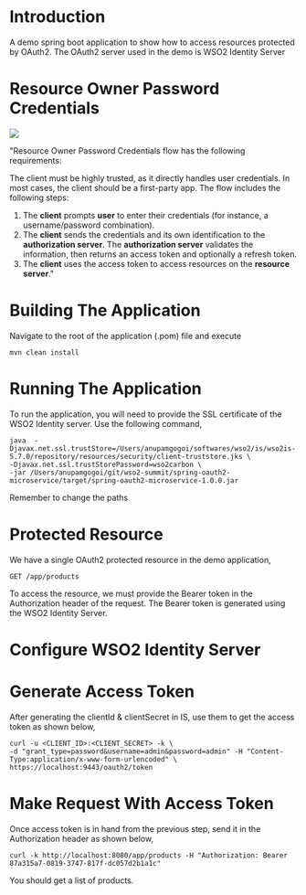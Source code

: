 
# Introduction
A demo spring boot application to show how to access resources protected by OAuth2. The OAuth2 server used in the demo is WSO2 Identity Server

# Resource Owner Password Credentials
![](https://github.com/anupamgogoi-wso2/wso2-summit/blob/master/spring-oauth2-microservice/docs/password-grant-type.png?raw=true)

"Resource Owner Password Credentials flow has the following requirements:

The client must be highly trusted, as it directly handles user credentials. In most cases, the client should be a first-party app.
The flow includes the following steps:

1. The **client** prompts **user** to enter their credentials (for instance, a username/password combination).
2. The **client** sends the credentials and its own identification to the **authorization server**. The **authorization server** validates the information, then returns an access token and optionally a refresh token.
3. The **client** uses the access token to access resources on the **resource server**."

# Building The Application
Navigate to the root of the application (.pom) file and execute 
```
mvn clean install
```

# Running The Application
To run the application, you will need to provide the SSL certificate of the WSO2 Identity server. Use the following command,
```
java  -Djavax.net.ssl.trustStore=/Users/anupamgogoi/softwares/wso2/is/wso2is-5.7.0/repository/resources/security/client-truststore.jks \
-Djavax.net.ssl.trustStorePassword=wso2carbon \
-jar /Users/anupamgogoi/git/wso2-summit/spring-oauth2-microservice/target/spring-oauth2-microservice-1.0.0.jar
```
Remember to change the paths

# Protected Resource
We have a single OAuth2 protected resource in the demo application,
```
GET /app/products
```
To access the resource, we must provide the Bearer token in the Authorization header of the request. The Bearer token is generated using the WSO2 Identity Server.

# Configure WSO2 Identity Server

# Generate Access Token
After generating the clientId & clientSecret in IS, use them to get the access token as shown below,
```
curl -u <CLIENT_ID>:<CLIENT_SECRET> -k \
-d "grant_type=password&username=admin&password=admin" -H "Content-Type:application/x-www-form-urlencoded" \
https://localhost:9443/oauth2/token
```

# Make Request With Access Token
Once access token is in hand from the previous step, send it in the Authorization header as shown below,
```
curl -k http://localhost:8080/app/products -H "Authorization: Bearer 87a315a7-0819-3747-817f-dc057d2b1a1c"
```
You should get a list of products.
